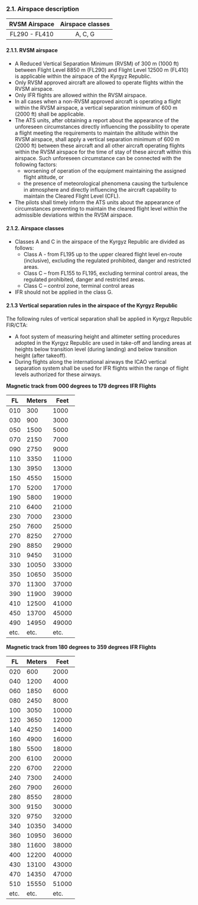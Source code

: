 ### 	2.1. Airspace description

| RVSM Airspace | Airspace classes |
| :-----------: | :--------------: |
| FL290 - FL410 |     A, C, G      |

#### 2.1.1. RVSM airspace

- A Reduced Vertical Separation Minimum (RVSM) of 300 m (1000 ft) between Flight Level 8850 m (FL290) and Flight Level 12500 m (FL410) is applicable within the airspace of the Kyrgyz Republic.
- Only RVSM approved aircraft are allowed to operate flights within the RVSM airspace.
- Only IFR flights are allowed within the RVSM airspace.
- In all cases when a non-RVSM approved aircraft is operating a flight within the RVSM airspace, a vertical separation minimum of 600 m (2000 ft) shall be applicable.
- The ATS units, after obtaining a report about the appearance of the unforeseen circumstances directly influencing the possibility to operate a flight meeting the requirements to maintain the altitude within the RVSM airspace, shall apply a vertical separation minimum of 600 m (2000 ft) between these aircraft and all other aircraft operating flights within the RVSM airspace for the time of stay of these aircraft within this airspace. Such unforeseen circumstance can be connected with the following factors:
  - worsening of operation of the equipment maintaining the assigned flight altitude, or
  - the presence of meteorological phenomena causing the turbulence in atmosphere and directly influencing the aircraft capability to maintain the Cleared Flight Level (CFL).
- The pilots shall timely inform the ATS units about the appearance of circumstances preventing to maintain the cleared flight level within the admissible deviations within the RVSM airspace.

#### 2.1.2. Airspace classes

- Classes A and C in the airspace of the Kyrgyz Republic are divided as follows:
  - Class A - from FL195 up to the upper cleared flight level en-route (inclusive), excluding the regulated prohibited, danger and restricted areas.
  - Class C – from FL155 to FL195, excluding terminal control areas, the regulated prohibited, danger and restricted areas.
  - Class C – control zone, terminal control areas
- IFR should not be applied in the class G.

#### 2.1.3 Vertical separation rules in the airspace of the Kyrgyz Republic

The following rules of vertical separation shall be applied in Kyrgyz Republic FIR/СТА:

- A foot system of measuring height and altimeter setting procedures adopted in the Kyrgyz Republic are used in take-off and landing areas at heights below transition level (during landing) and below transition height (after takeoff).
- During flights along the international airways the ICAO vertical separation system shall be used for IFR flights within the range of flight levels authorized for these airways.

**Magnetic track from 000 degrees to 179 degrees IFR Flights**

| FL   | Meters | Feet  |
| ---- | ------ | ----- |
| 010  | 300    | 1000  |
| 030  | 900    | 3000  |
| 050  | 1500   | 5000  |
| 070  | 2150   | 7000  |
| 090  | 2750   | 9000  |
| 110  | 3350   | 11000 |
| 130  | 3950   | 13000 |
| 150  | 4550   | 15000 |
| 170  | 5200   | 17000 |
| 190  | 5800   | 19000 |
| 210  | 6400   | 21000 |
| 230  | 7000   | 23000 |
| 250  | 7600   | 25000 |
| 270  | 8250   | 27000 |
| 290  | 8850   | 29000 |
| 310  | 9450   | 31000 |
| 330  | 10050  | 33000 |
| 350  | 10650  | 35000 |
| 370  | 11300  | 37000 |
| 390  | 11900  | 39000 |
| 410  | 12500  | 41000 |
| 450  | 13700  | 45000 |
| 490  | 14950  | 49000 |
| etc. | etc.   | etc.  |

**Magnetic track from 180 degrees to 359 degrees IFR Flights**

| FL   | Meters | Feet  |
| ---- | ------ | ----- |
| 020  | 600    | 2000  |
| 040  | 1200   | 4000  |
| 060  | 1850   | 6000  |
| 080  | 2450   | 8000  |
| 100  | 3050   | 10000 |
| 120  | 3650   | 12000 |
| 140  | 4250   | 14000 |
| 160  | 4900   | 16000 |
| 180  | 5500   | 18000 |
| 200  | 6100   | 20000 |
| 220  | 6700   | 22000 |
| 240  | 7300   | 24000 |
| 260  | 7900   | 26000 |
| 280  | 8550   | 28000 |
| 300  | 9150   | 30000 |
| 320  | 9750   | 32000 |
| 340  | 10350  | 34000 |
| 360  | 10950  | 36000 |
| 380  | 11600  | 38000 |
| 400  | 12200  | 40000 |
| 430  | 13100  | 43000 |
| 470  | 14350  | 47000 |
| 510  | 15550  | 51000 |
| etc. | etc.   | etc.  |


